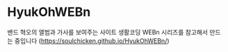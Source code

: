 # HyukOhWEBn
밴드 혁오의 앨범과 가사를 보여주는 사이트 
생활코딩 WEBn 시리즈를 참고해서 만드는 중입니다
(https://soulchicken.github.io/HyukOhWEBn/)
